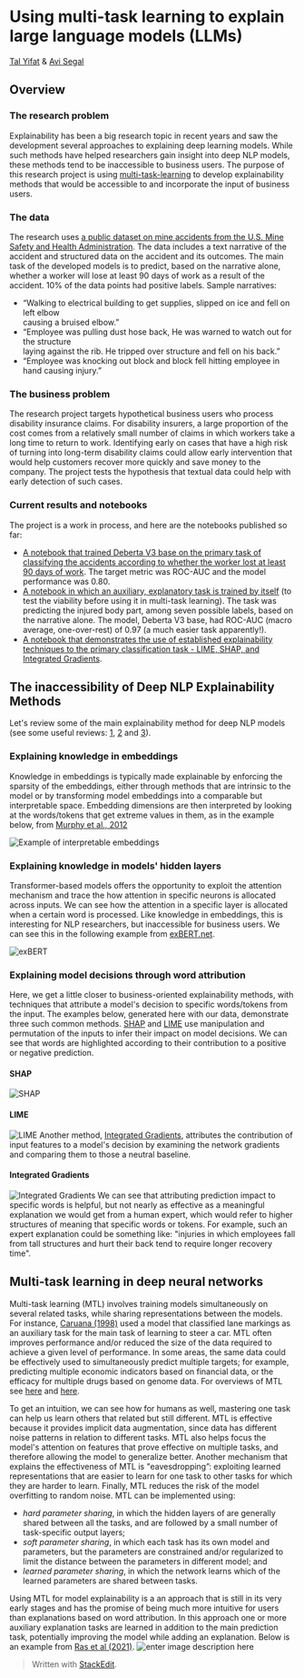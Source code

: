 # Using multi-task learning to explain large language models (LLMs)
[Tal Yifat](https://www.linkedin.com/in/tal-yifat/) & [‪Avi Segal‬](https://scholar.google.com/citations?hl=en&user=dYBHOY8AAAAJ)
## Overview 
### The research problem
Explainability has been a big research topic in recent years and saw the development several approaches to explaining deep learning models. While such methods have helped researchers gain insight into deep NLP models, these methods tend to be inaccessible to business users. The purpose of this research project is using [multi-task-learning](https://arxiv.org/abs/1706.05098) to develop explainability methods that would be accessible to and incorporate the input of business users.
### The data
The research uses [a public dataset on mine accidents from the U.S. Mine Safety and Health Administration](https://www.msha.gov/data-and-reports/mine-data-retrieval-system). The data includes a text narrative of the accident and structured data on the accident and its outcomes. The main task of the developed models is to predict, based on the narrative alone, whether a worker will lose at least 90 days of work as a result of the accident. 10% of the data points had positive labels. Sample narratives:
* “Walking to electrical building to get supplies, slipped on ice and fell on left elbow  
causing a bruised elbow.”
* “Employee was pulling dust hose back, He was warned to watch out for the structure  
laying against the rib. He tripped over structure and fell on his back.”
* “Employee was knocking out block and block fell hitting employee in hand causing injury.”
### The business problem
The research project targets hypothetical business users who process disability insurance claims. For disability insurers, a large proportion of the cost comes from a relatively small number of claims in which workers take a long time to return to work. Identifying early on cases that have a high risk of turning into long-term disability claims could allow early intervention that would help customers recover more quickly and save money to the company. The project tests the hypothesis that textual data could help with early detection of such cases.  
### Current results and notebooks
The project is a work in process, and here are the notebooks published so far:
* [A notebook that trained Deberta V3 base on the primary task of classifying the accidents according to whether the worker lost at least 90 days of work](https://github.com/tal-yifat/deep-NLP-explainability/blob/main/Primary_task_detecting_long_term_work_absence.ipynb). The target metric was ROC-AUC and the model performance was 0.80. 
* [A notebook in which an auxiliary, explanatory task is trained by itself](https://github.com/tal-yifat/deep-NLP-explainability/blob/main/Auxilary_task_injury_explanation.ipynb) (to test the viability before using it in multi-task learning). The task was predicting the injured body part, among seven possible labels, based on the narrative alone. The model, Deberta V3 base, had ROC-AUC (macro average, one-over-rest) of 0.97 (a much easier task apparently!).
* [A notebook that demonstrates the use of established explainability techniques to the primary classification task - LIME, SHAP, and Integrated Gradients](https://github.com/tal-yifat/deep-NLP-explainability/blob/main/Common_NLP_explainability_methods.ipynb). 
## The inaccessibility of Deep NLP Explainability Methods
Let's review some of the main explainability method for deep NLP models (see some useful reviews: [1](https://arxiv.org/abs/2210.06929), [2](https://arxiv.org/abs/2010.00711) and [3](https://arxiv.org/abs/2108.04840)).
### Explaining knowledge in embeddings
Knowledge in embeddings is typically made explainable by enforcing the sparsity of the embeddings, either through methods that are intrinsic to the model or by transforming model embeddings into a comparable but interpretable space. Embedding dimensions are then interpreted by looking at the words/tokens that get extreme values in them, as in the example below, from [Murphy et al., 2012](https://www.semanticscholar.org/paper/Learning-Effective-and-Interpretable-Semantic-using-Murphy-Talukdar/0048d3c3b41cdcc16dbe6fad545030dbed9722c6)

![Example of interpretable embeddings](https://github.com/tal-yifat/deep-NLP-explainability/blob/main/Images/Embeddings.png)
### Explaining knowledge in models' hidden layers
Transformer-based models offers the opportunity to exploit the attention mechanism and trace the how attention in specific neurons is allocated across inputs. We can see how the attention in a specific layer is allocated when a certain word is processed. Like knowledge in embeddings, this is interesting for NLP researchers, but inaccessible for business users. We can see this in the following example from [exBERT.net](https://exbert.net/). 

![exBERT](https://github.com/tal-yifat/deep-NLP-explainability/blob/main/Images/Exbert.png)
### Explaining model decisions through word attribution
Here, we get a little closer to business-oriented explainability methods, with techniques that attribute a model's decision to specific words/tokens from the input. The examples below, generated here with our data, demonstrate three such common methods. [SHAP](https://arxiv.org/abs/1705.07874) and [LIME](https://arxiv.org/abs/1602.04938) use manipulation and permutation of the inputs to infer their impact on model decisions. We can see that words are highlighted according to their contribution to a positive or negative prediction.
#### SHAP
![SHAP](https://github.com/tal-yifat/deep-NLP-explainability/blob/main/Images/SHAP.png)
#### LIME
![LIME](https://github.com/tal-yifat/deep-NLP-explainability/blob/main/Images/LIME.png)
Another method, [Integrated Gradients](https://arxiv.org/abs/1703.01365), attributes the contribution of input features to a model's decision by examining the network gradients and comparing them to those a neutral baseline.  
#### Integrated Gradients
![Integrated Gradients](https://github.com/tal-yifat/deep-NLP-explainability/blob/main/Images/Integrated%20Gradients.png)
We can see that attributing prediction impact to specific words is helpful, but not nearly as effective as a meaningful explanation we would get from a human expert, which would refer to higher structures of meaning that specific words or tokens. For example, such an expert explanation could be something like: "injuries in which employees fall from tall structures and hurt their back tend to require longer recovery time". 
## Multi-task learning in deep neural networks
Multi-task learning (MTL) involves training models simultaneously on several related tasks, while sharing representations between the models. For instance, [Caruana (1998)](https://link.springer.com/chapter/10.1007/978-1-4615-5529-2_5) used a model that classified lane markings as an auxiliary task for the main task of learning to steer a car. MTL often improves performance and/or reduced the size of the data required to achieve a given level of performance. In some areas, the same data could be effectively used to simultaneously predict multiple targets; for example, predicting multiple economic indicators based on financial data, or the efficacy for multiple drugs based on genome data. For overviews of MTL see [here](https://arxiv.org/abs/1706.05098) and [here](https://www.google.com/url?sa=t&rct=j&q=&esrc=s&source=web&cd=&cad=rja&uact=8&ved=2ahUKEwiM-q6Zx4b9AhWlVTABHRG9BbgQFnoECAcQAQ&url=https://arxiv.org/abs/2109.09138&usg=AOvVaw2e3q7TJsYwbB6nReGX37t2).   
 
To get an intuition, we can see how for humans as well, mastering one task can help us learn others that related but still different. MTL is effective because it provides implicit data augmentation, since data has different noise patterns in relation to different tasks. MTL also helps focus the model's attention on features that prove effective on multiple tasks, and therefore allowing the model to generalize better. Another mechanism that explains the effectiveness of MTL is "eavesdropping”: exploiting learned representations that are easier to learn for one task to other tasks for which they are harder to learn. Finally, MTL reduces the risk of the model overfitting to random noise. MTL can be implemented using: 
* *hard parameter sharing*, in which the hidden layers of are generally shared between all the tasks, and are followed by a small number of task-specific output layers;
* *soft parameter sharing*, in which each task has its own model and parameters, but the parameters are constrained and/or regularized to limit the distance between the parameters in different model; and
* *learned parameter sharing*, in which the network learns which of the learned parameters are shared between tasks.   

Using MTL for model explainability is a an approach that is still in its very early stages and has the promise of being much more intuitive for users than explanations based on word attribution. In this approach one or more auxiliary explanation tasks are learned in addition to the main prediction task, potentially improving the model while adding an explanation. Below is an example from [Ras et al (2021)](https://arxiv.org/abs/2004.14545).
![enter image description here](https://github.com/tal-yifat/deep-NLP-explainability/blob/main/Images/Explainability%20w%20MTL.png)
> Written with [StackEdit](https://stackedit.io/).
